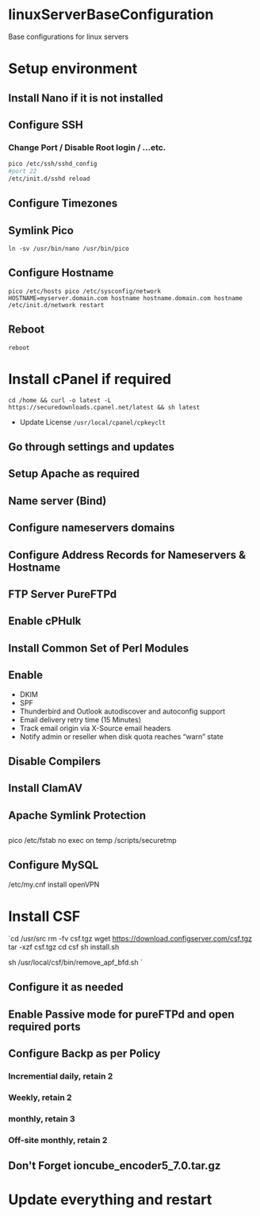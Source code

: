 # linuxServerBaseConfiguration
Base configurations for linux servers

# Setup environment

## Install Nano if it is not installed

## Configure SSH
### Change Port / Disable Root login / ...etc.
```bash
pico /etc/ssh/sshd_config  
#port 22  
/etc/init.d/sshd reload
```

## Configure Timezones

## Symlink Pico
`ln -sv /usr/bin/nano /usr/bin/pico`

## Configure Hostname
`pico /etc/hosts
pico /etc/sysconfig/network
HOSTNAME=myserver.domain.com
hostname hostname.domain.com
hostname
/etc/init.d/network restart`

## Reboot
`reboot`

# Install cPanel if required
`cd /home && curl -o latest -L https://securedownloads.cpanel.net/latest && sh latest`
* Update License `/usr/local/cpanel/cpkeyclt`
## Go through settings and updates
## Setup Apache as required
## Name server (Bind)
## Configure nameservers domains
## Configure Address Records for Nameservers & Hostname
## FTP Server PureFTPd
## Enable cPHulk
## Install Common Set of Perl Modules
## Enable 
* DKIM
* SPF
* Thunderbird and Outlook autodiscover and autoconfig support
* Email delivery retry time (15 Minutes)
* Track email origin via X-Source email headers
* Notify admin or reseller when disk quota reaches “warn” state
## Disable Compilers
## Install ClamAV 
## Apache Symlink Protection
## 

pico /etc/fstab
no exec on temp
/scripts/securetmp




## Configure MySQL
/etc/my.cnf
install openVPN


# Install CSF
`cd /usr/src
rm -fv csf.tgz
wget https://download.configserver.com/csf.tgz
tar -xzf csf.tgz
cd csf
sh install.sh

sh /usr/local/csf/bin/remove_apf_bfd.sh
`
## Configure it as needed
## Enable Passive mode for pureFTPd and open required ports





## Configure Backp as per Policy
### Incremential daily, retain 2
### Weekly, retain 2
### monthly, retain 3
### Off-site monthly, retain 2












## Don't Forget ioncube_encoder5_7.0.tar.gz






# Update everything and restart